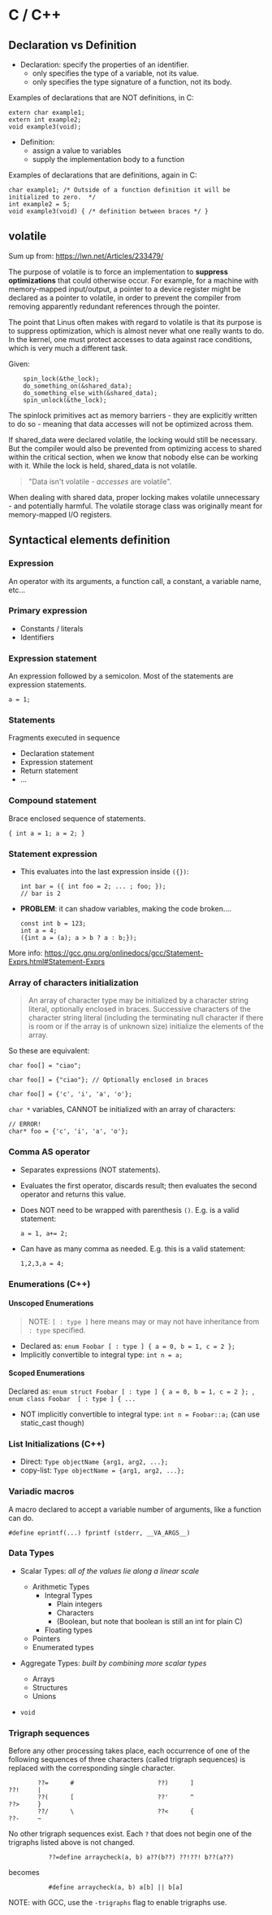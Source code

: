 # C / C++

## Declaration vs Definition
- Declaration: specify the properties of an identifier.
  * only specifies the type of a variable, not its value.
  * only specifies the type signature of a function, not its body.

Examples of declarations that are NOT definitions, in C:
```
extern char example1;
extern int example2;
void example3(void);
```

- Definition:
  * assign a value to variables
  * supply the implementation body to a function

Examples of declarations that are definitions, again in C:
```
char example1; /* Outside of a function definition it will be initialized to zero.  */
int example2 = 5;
void example3(void) { /* definition between braces */ }
```

## volatile
Sum up from: https://lwn.net/Articles/233479/

The purpose of volatile is to force an implementation to **suppress optimizations**
that could otherwise occur. For example, for a machine with memory-mapped
input/output, a pointer to a device register might be declared as a pointer to
volatile, in order to prevent the compiler from removing apparently redundant
references through the pointer.

The point that Linus often makes with regard to volatile is that its purpose is
to suppress optimization, which is almost never what one really wants to do.
In the kernel, one must protect accesses to data against race conditions, which
is very much a different task.

Given:
```
    spin_lock(&the_lock);
    do_something_on(&shared_data);
    do_something_else_with(&shared_data);
    spin_unlock(&the_lock);
```
The spinlock primitives act as memory barriers - they are explicitly written to
do so - meaning that data accesses will not be optimized across them.

If shared_data were declared volatile, the locking would still be necessary.
But the compiler would also be prevented from optimizing access to shared within
the critical section, when we know that nobody else can be working with it.
While the lock is held, shared_data is not volatile.

> "Data isn't volatile - _accesses_ are volatile".

When dealing with shared data, proper locking makes volatile unnecessary - and potentially harmful.
The volatile storage class was originally meant for memory-mapped I/O registers.


## Syntactical elements definition
### Expression
An operator with its arguments, a function call, a constant, a variable name, etc...

### Primary expression
- Constants / literals
- Identifiers

### Expression statement
An expression followed by a semicolon. Most of the statements are expression statements.
```
a = 1;
```

### Statements
Fragments executed in sequence

- Declaration statement
- Expression statement
- Return statement
- ...

### Compound statement
Brace enclosed sequence of statements.
```
{ int a = 1; a = 2; }
```

### Statement expression
 * This evaluates into the last expression inside `({})`:
   ```
   int bar = ({ int foo = 2; ... ; foo; });
   // bar is 2
   ```

 * **PROBLEM**: it can shadow variables, making the code broken....
   ```
   const int b = 123;
   int a = 4;
   ({int a = (a); a > b ? a : b;});
   ```

More info: https://gcc.gnu.org/onlinedocs/gcc/Statement-Exprs.html#Statement-Exprs

### Array of characters initialization

>
> An array of character type may be initialized by a character string literal,
> optionally enclosed in braces. Successive characters of the character string
> literal (including the terminating null character if there is room or if the
> array is of unknown size) initialize the elements of the array.
>

So these are equivalent:
```
char foo[] = "ciao";

char foo[] = {"ciao"}; // Optionally enclosed in braces

char foo[] = {'c', 'i', 'a', 'o'};
```

`char *` variables, CANNOT be initialized with an array of characters:
```
// ERROR!
char* foo = {'c', 'i', 'a', 'o'};
```

### Comma AS operator
 * Separates expressions (NOT statements).

 * Evaluates the first operator, discards result; then evaluates the second operator
   and returns this value.

 * Does NOT need to be wrapped with parenthesis `()`. E.g. is a valid statement:
   ```
   a = 1, a+= 2;
   ```

 * Can have as many comma as needed. E.g. this is a valid statement:
   ```
   1,2,3,a = 4;
   ```

### Enumerations (C++)
#### Unscoped Enumerations
> NOTE: `[ : type ]` here means may or may not have inheritance from `: type` specified.

- Declared as: `enum Foobar [ : type ] { a = 0, b = 1, c = 2 };`
- Implicitly convertible to integral type: `int n = a;`

#### Scoped Enumerations
Declared as: `enum struct Foobar [ : type ] { a = 0, b = 1, c = 2 }; `, `enum class Foobar  [ : type ] { ... `
- NOT implicitly convertible to integral type: `int n = Foobar::a;` (can use static_cast<int> though)

### List Initializations (C++)
- Direct: `Type objectName {arg1, arg2, ...};`
- copy-list: `Type objectName = {arg1, arg2, ...};`

### Variadic macros
A macro declared to accept a variable number of arguments, like a function can do.
```
#define eprintf(...) fprintf (stderr, __VA_ARGS__)
```

### Data Types

- Scalar Types: _all of the values lie along a linear scale_
  * Arithmetic Types
    + Integral Types
      - Plain integers
      - Characters
      - (Boolean, but note that boolean is still an int for plain C)
    + Floating types
  * Pointers
  * Enumerated types

- Aggregate Types: _built by combining more scalar types_
  * Arrays
  * Structures
  * Unions

- `void`

### Trigraph sequences
Before any other processing takes place, each occurrence of one of the following
sequences of three characters (called trigraph sequences) is replaced with the
corresponding single character.
```
        ??=      #                       ??)      ]                       ??!     |
        ??(      [                       ??'      ^                       ??>     }
        ??/      \                       ??<      {                       ??-     ~
```

No other trigraph sequences exist. Each `?` that does not begin one of the
trigraphs listed above is not changed.

```
           ??=define arraycheck(a, b) a??(b??) ??!??! b??(a??)
```
becomes
```
           #define arraycheck(a, b) a[b] || b[a]
```
NOTE: with GCC, use the `-trigraphs` flag to enable trigraphs use.
